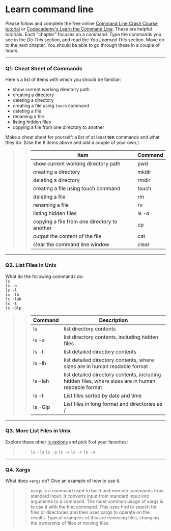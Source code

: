# Learn command line

Please follow and complete the free online [Command Line Crash Course
tutorial](https://web.archive.org/web/20160708171659/http://cli.learncodethehardway.org/book/) or [Codecademy's Learn the Command Line](https://www.codecademy.com/learn/learn-the-command-line). These are helpful tutorials. Each "chapter" focuses on a command. Type the commands you see in the _Do This_ section, and read the _You Learned This_ section. Move on to the next chapter. You should be able to go through these in a couple of hours.

---

### Q1.  Cheat Sheet of Commands  

Here's a list of items with which you should be familiar:  
* show current working directory path
* creating a directory
* deleting a directory
* creating a file using `touch` command
* deleting a file
* renaming a file
* listing hidden files
* copying a file from one directory to another

Make a cheat sheet for yourself: a list of at least **ten** commands and what they do.  (Use the 8 items above and add a couple of your own.)  

> > Item | Command
> > ------- | ----------
> > show current working directory path | pwd
> > creating a directory | mkdir
> > deleting a directory | rmdir
> > creating a file using touch command | touch
> > deleting a file | rm
> > renaming a file | rv
> > listing hidden files | ls -a
> > copying a file from one directory to another | cp
> > output the content of the file | cat
> > clear the command line window | clear

---

### Q2.  List Files in Unix   

What do the following commands do:  
`ls`  
`ls -a`  
`ls -l`  
`ls -lh`  
`ls -lah`  
`ls -t`  
`ls -Glp`  

> > Command | Description
> > ------- | ----------
> > ls | list directory contents
> > ls -a | list directory contents, including hidden files
> > ls -l | list detailed directory contents
> > ls -lh | list detailed directory contents, where sizes are in human readable format
> > ls -lah | list detailed directory contents, including hidden files, where sizes are in human readable format
> > ls -t | List files sorted by date and time
> > ls -Glp | List files in long format and directories as /

---

### Q3.  More List Files in Unix  

Explore these other [ls options](http://www.techonthenet.com/unix/basic/ls.php) and pick 5 of your favorites:

> > `ls -la` `ls -p` `ls -x` `ls -r` `ls -a`

---

### Q4.  Xargs   

What does `xargs` do? Give an example of how to use it.

> > xargs is a command used to build and execute commands from standard input. It converts input from standard input into arguments to a command. The most common usage of xargs is to use it with the find command. This uses find to search for files or directories and then uses xargs to operate on the results. Typical examples of this are removing files, changing the ownership of files or moving files.

 

